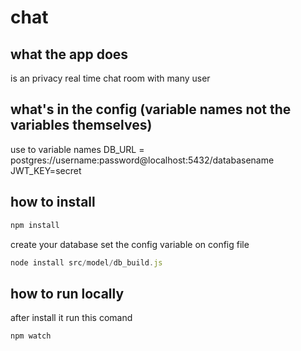 # chat
## what the app does
is an privacy real time chat room with many user
## what's in the config (variable names not the variables themselves)
use to variable names 
DB_URL = postgres://username:password@localhost:5432/databasename
JWT_KEY=secret
## how to install
```javascript
npm install
```
create your database
set the config variable on config file
```javascript
node install src/model/db_build.js
```


## how to run locally
after install it run this comand
```javascript
npm watch
```